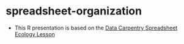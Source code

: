 # spreadsheet-organization

- This R presentation is based on the [Data Carpentry Spreadsheet Ecology Lesson](http://www.datacarpentry.org/spreadsheet-ecology-lesson/)
